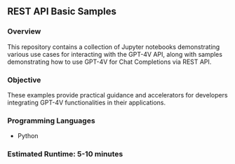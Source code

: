 
## REST API Basic Samples

### Overview

This repository contains a collection of Jupyter notebooks demonstrating various use cases for interacting with the GPT-4V API, along with samples demonstrating how to use GPT-4V for Chat Completions via REST API.

### Objective

These examples provide practical guidance and accelerators for developers integrating GPT-4V functionalities in their applications.

### Programming Languages
 - Python

### Estimated Runtime: 5-10 minutes